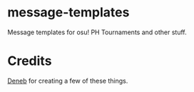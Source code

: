 # message-templates

Message templates for osu! PH Tournaments and other stuff.

# Credits

[Deneb](https://osu.ppy.sh/u/2604212) for creating a few of these things.

